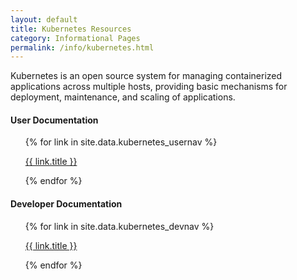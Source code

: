 ```yaml
---
layout: default
title: Kubernetes Resources
category: Informational Pages
permalink: /info/kubernetes.html
---
```


Kubernetes is an open source system for managing containerized applications
across multiple hosts, providing basic mechanisms for deployment, maintenance,
and scaling of applications.

#### User Documentation

<ul>
{% for link in site.data.kubernetes_usernav %}
    <p><a href="{{ link.url }}"><i class="fa fa-angle-right"></i> {{ link.title }}</a></p>
{% endfor %}
</ul>


#### Developer Documentation
<ul>
{% for link in site.data.kubernetes_devnav %}
    <p><a href="{{ link.url }}"><i class="fa fa-angle-right"></i> {{ link.title }}</a></p>
{% endfor %}
</ul>
